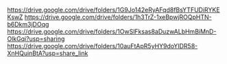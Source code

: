 https://drive.google.com/drive/folders/1G9Jo142eRyAFqd8fBsYTFUDiRYKEKswZ
https://drive.google.com/drive/folders/1h3TrZ-1xeBpwjROQpHTN-b6Dkm3jDOqg
https://drive.google.com/drive/folders/1OwSlFksas8aDuzwALbHmBiMnD-OlkGqi?usp=sharing
https://drive.google.com/drive/folders/10auFtApR5yHY9doYIDR58-XnHQuinBtA?usp=share_link

